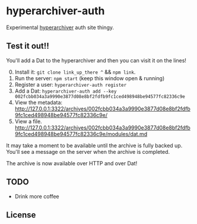 # hyperarchiver-auth

Experimental [hyperarchiver](https://github.com/joehand/hyperarchiver) auth site thingy.

## Test it out!!

You'll add a Dat to the hyperarchiver and then you can visit it on the lines!

0. Install it: `git clone link_up_there ^` && `npm link`.
1. Run the server: `npm start` (keep this window open & running)
2. Register a user: `hyperarchiver-auth register`
3. Add a Dat: `hyperarchiver-auth add --key 002fcbb034a3a9990e3877d08e8bf2fdfb9fc1ced498948be94577fc82336c9e`
4. View the metadata: http://127.0.0.1:3322/archives/002fcbb034a3a9990e3877d08e8bf2fdfb9fc1ced498948be94577fc82336c9e/
5. View a file. http://127.0.0.1:3322/archives/002fcbb034a3a9990e3877d08e8bf2fdfb9fc1ced498948be94577fc82336c9e/modules/dat.md

It may take a moment to be available until the archive is fully backed up. You'll see a message on the server when the archive is completed.

The archive is now available over HTTP and over Dat!

## TODO

* Drink more coffee

## License
